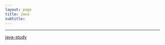 ```yaml
---
layout: page
title: Java
subtitle: 
---
```


------

[java-study](_posts/2020-12-25-java-study-1.md)
